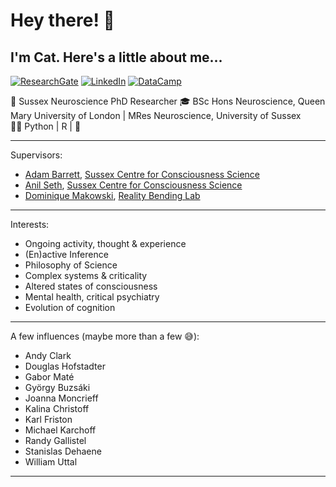 # Hey there! 👋
## I'm Cat. Here's a little about me... 
[![ResearchGate](https://img.shields.io/badge/ResearchGate-00CCBB?style=for-the-badge&logo=ResearchGate&logoColor=white)](https://www.researchgate.net/profile/Catriona-Osborn-Moar)
[![LinkedIn](https://img.shields.io/badge/linkedin-%230077B5.svg?style=for-the-badge&logo=linkedin&logoColor=white)](https://www.linkedin.com/in/catriona-osborn-moar-9078361b7/)
[![DataCamp](https://img.shields.io/badge/Datacamp-05192D?style=for-the-badge&logo=datacamp&logoColor=65FF8F)](https://www.datacamp.com/portfolio/catom)

:brain: Sussex Neuroscience PhD Researcher
:mortar_board: BSc Hons Neuroscience, Queen Mary University of London | MRes Neuroscience, University of Sussex\
:woman_technologist: Python | R | :wrench:

---

Supervisors: 
- [Adam Barrett](https://profiles.sussex.ac.uk/p156234-adam-barrett/), [Sussex Centre for Consciousness Science](https://www.sussex.ac.uk/research/centres/sussex-centre-for-consciousness-science/)
- [Anil Seth](https://profiles.sussex.ac.uk/p22981-anil-seth), [Sussex Centre for Consciousness Science](https://www.sussex.ac.uk/research/centres/sussex-centre-for-consciousness-science/)
- [Dominique Makowski](https://profiles.sussex.ac.uk/p592424-dominique-makowski), [Reality Bending Lab](https://github.com/RealityBending)

---

Interests: 
-	Ongoing activity, thought & experience
-	(En)active Inference 
-	Philosophy of Science
-	Complex systems & criticality
-	Altered states of consciousness
-	Mental health, critical psychiatry 
-	Evolution of cognition

---

A few influences (maybe more than a few :sweat_smile:):
-	Andy Clark
-	Douglas Hofstadter
-	Gabor Maté
-	György Buzsáki
-	Joanna Moncrieff
-	Kalina Christoff
-	Karl Friston
-	Michael Karchoff
-	Randy Gallistel
-	Stanislas Dehaene
-	William Uttal

---

